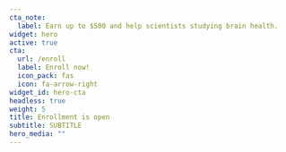 ```yaml
---
cta_note:
  label: Earn up to $500 and help scientists studying brain health.
widget: hero
active: true
cta:
  url: /enroll
  label: Enroll now!
  icon_pack: fas
  icon: fa-arrow-right
widget_id: hero-cta
headless: true
weight: 5
title: Enrollment is open
subtitle: SUBTITLE
hero_media: ""
---
```

